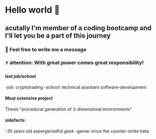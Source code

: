 # Hello world 👋

## acutally I'm member of a coding bootcamp and I'll let you be a part of this journey
### 💬 Feel free to write me a message 
### ⚡ attention: With great power comes great responsibility!

#### last job/school
-job: cryptotrading
-school: technical assistant software-development

#### Most extensive project
Thesis "procedural generation of 3-dimensional environments" 

#### sidefacts: 
-30 years old asperger/adhd _geek_ 
-gamer since the counter-strike beta





<!--
**ChristianMLux/ChristianMLux** is a ✨ _special_ ✨ repository because its `README.md` (this file) appears on your GitHub profile.

Here are some ideas to get you started:

- 🔭 I’m currently working on ...
- 🌱 I’m currently learning ...
- 👯 I’m looking to collaborate on ...
- 🤔 I’m looking for help with ...
- 💬 Ask me about ...
- 📫 How to reach me: ...
- 😄 Pronouns: ...
- ⚡ Fun fact: ...
-->
